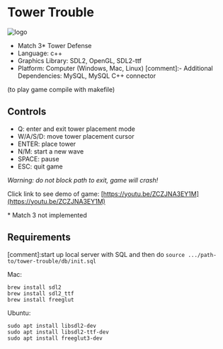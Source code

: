 # Tower Trouble

![logo](https://github.com/swamulism/tower_trouble/blob/master/other/TowerTLogo1.png "Tower Trouble")

- Match 3* Tower Defense
- Language: c++
- Graphics Library: SDL2, OpenGL, SDL2-ttf
- Platform: Computer (Windows, Mac, Linux)
[comment]:- Additional Dependencies: MySQL, MySQL C++ connector

(to play game compile with makefile)

## Controls
- Q: enter and exit tower placement mode
- W/A/S/D: move tower placement cursor
- ENTER: place tower
- N/M: start a new wave
- SPACE: pause
- ESC: quit game

_Warning: do not block path to exit, game will crash!_

Click link to see demo of game:
[https://youtu.be/ZCZJNA3EY1M](https://youtu.be/ZCZJNA3EY1M)

\* Match 3 not implemented

## Requirements

[comment]:start up local server with SQL and then do ``source .../path-to/tower-trouble/db/init.sql``

Mac:

```
brew install sdl2
brew install sdl2_ttf
brew install freeglut
```

Ubuntu:
```
sudo apt install libsdl2-dev
sudo apt install libsdl2-ttf-dev
sudo apt install freeglut3-dev
```
